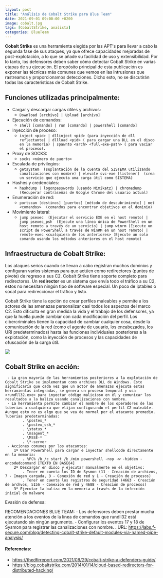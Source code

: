 ```yaml
---
layout: post
title: "Análisis de Cobalt Strike para Blue Team"
date: 2021-09-01 09:00:00 +0200
image: cobalt.jpg
tags: [CobaltStrike, analista]
categories: BlueTeam
---
```

											

**Cobalt Strike** es una herramienta elegida por las APT's para llevar a cabo la segunda fase de sus ataques, ya que ofrece capacidades mejoradas de post-explotación, a lo que se añade su facilidad de uso y extensibilidad. Por lo tanto, los defensores deben saber cómo detectar Cobalt Strike en varias etapas de su ejecución. El propósito principal de esta publicación es exponer las técnicas más comunes que vemos en las intrusiones que rastreamos y proporcionamos detecciones. Dicho esto, no se discutirán todas las características de Cobalt Strike.

## Funciones utilizadas principalmente:

  * Cargar y descargar cargas útiles y archivos: 
  	* ``Download [archivo] | Upload [archivo]``
  * Ejecución de comandos:
  	* ``shell [comando] | run [comando] | powershell [comando]``
  * Inyección de proceso: 
  	* ``inject <pid> | dllinject <pid> (para inyección de dll reflectante) | dllload <pid> ( para cargar una DLL en el disco en la memoria) | spawnto <arch> <full-exe-path> ( para vaciar el proceso).``
  * Proxy de SOCKS:
  	*  ``socks <número de puerto>``
  * Escalada de privilegios:
  	*  ``getsystem  (suplantación de la cuenta del SISTEMA utilizando canalizaciones con nombre) | elevate svc-exe [listener]  (crea un servicio que ejecuta una carga útil como SISTEMA)``
  * Hashes y credenciales:
  	*  ``hashdump | logonpasswords (usando Mimikatz) | chromedump  (Recuperar contraseñas de Google Chrome del usuario actual)``
  * Enumeración de red:
  	*  ``portscan [destinos] [puertos] [método de descubrimiento] | net <comandos>  (comandos para encontrar objetivos en el dominio)``
  * Movimiento lateral:
  	*  ``jump psexec  (Ejecutar el servicio EXE en el host remoto) | jump psexec_psh  (Ejecute una línea única de PowerShell en un host remoto a través de un servicio) | jump winrm (Ejecute un script de PowerShell a través de WinRM en un host remoto) | remote-exec <cualquiera de los anteriores> (Ejecute un solo comando usando los métodos anteriores en el host remoto)``


## Infraestructura de Cobalt Strike:
	
Los ataques serios cuando se llevan a cabo registran muchos dominios y configuran varios sistemas para que actúen como redirectores (puntos de pivote) de regreso a sus C2. Cobalt Strike tiene soporte completo para redirectores. Un **redirector** es un sistema que envía todo el tráfico a su C2, estos no necesitan ningún tipo de software especial. Un poco de iptables o socat para redireccionar el tráfico y listo.

Cobalt Strike tiene la opción de crear perfiles maleables y permite a los actores de las amenazas personalizar casi todos los aspectos del marco C2. Esto dificulta en gran medida la vida y el trabajo de los defensores, ya que la huella puede cambiar con cada modificación del perfil. Los cibercriminales tienen la capacidad de cambiar cualquier cosa, desde la comunicación de la red (como el agente de usuario, los encabezados, los URI predeterminados) hasta las funciones individuales posteriores a la explotación, como la inyección de procesos y las capacidades de ofuscación de la carga útil.

![]({{site.baseurl}}/images/redirectors.jpg)


## Cobalt Strike en acción:

	 - La gran mayoría de las herramientas posteriores a la explotación de Cobalt Strike se implementan como archivos DLL de Windows. Esto significaría que cada vez que un actor de amenazas ejecuta estas herramientas integradas, se genera un proceso temporal y usa <rundll32.exe> para inyectar código malicioso en él y comunicar los resultados a la baliza usando canalizaciones con nombre.
	 - La herramienta permite cambiar el nombre de los operadores de las tuberias a cualquiera que elijan configurando el perfil C2 maleable. Aunque esto no es algo que se vea de normal por el atacante promedio. Tuberías predeterminadas:
			. \postex_*
			. \postex_ssh_*
			. \status_*
			. \msagent_*
			. \MSSE-*
			. \*-server
	 - Acciones comunes por los atacantes:
	 	1º Usar PowerShell para cargar e inyectar shellcode directamente en la memoria: 
	 		. %PC% /b /c start /b /min powershell -nop -w -hidden -encodedcommand [TEXTO EN BASE64]
	 	2º Descargar en disco y ejecutar manualmente en el objetivo:
	 		. Tener en cuenta los ID de Sysmon (11 - Creación de archivos, 7 - Imagen cargada, 3 - Conexión de red y 1 - Creación de procesos)
	 		. Tener en cuenta los registros de seguridad (4663 - Creación de archvos, 5156 - Conexión de red y 4688 - Creación de procesos)
 		3º Ejecutar la baliza en la memoria a través de la infección inicial de malware

 Evasión de defensa:
 	




RECOMENDACIONES BLUE TEAM:
	- Los defensores deben prestar mucha atención a los eventos de la línea de comandos que rundll32 está ejecutando sin ningún argumento.
	- Configurar los eventos 17 y 18 de Sysmon para registrar las canalizaciones con nombre. 
		. URL: https://labs.f-secure.com/blog/detecting-cobalt-strike-default-modules-via-named-pipe-analysis/

#### Referencias:  
* https://thedfirreport.com/2021/08/29/cobalt-strike-a-defenders-guide/
* https://blog.cobaltstrike.com/2014/01/14/cloud-based-redirectors-for-distributed-hacking/
